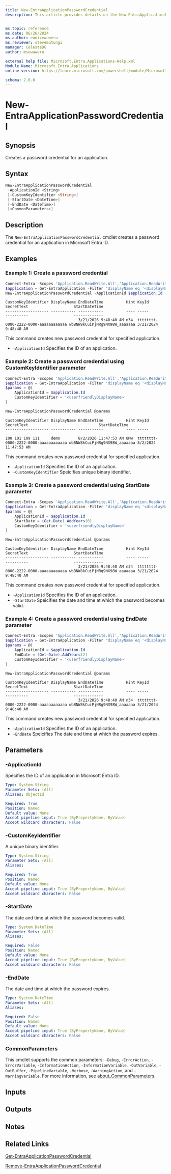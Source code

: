 ```yaml
---
title: New-EntraApplicationPasswordCredential
description: This article provides details on the New-EntraApplicationPasswordCredential command.


ms.topic: reference
ms.date: 06/26/2024
ms.author: eunicewaweru
ms.reviewer: stevemutungi
manager: CelesteDG
author: msewaweru

external help file: Microsoft.Entra.Applications-Help.xml
Module Name: Microsoft.Entra.Applications
online version: https://learn.microsoft.com/powershell/module/Microsoft.Entra.Applications/New-EntraApplicationPasswordCredential

schema: 2.0.0
---
```


# New-EntraApplicationPasswordCredential

## Synopsis

Creates a password credential for an application.

## Syntax

```powershell
New-EntraApplicationPasswordCredential
 -ApplicationId <String>
 [-CustomKeyIdentifier <String>]
 [-StartDate <DateTime>]
 [-EndDate <DateTime>]
 [<CommonParameters>]
```

## Description

The `New-EntraApplicationPasswordCredential` cmdlet creates a password credential for an application in Microsoft Entra ID.

## Examples

### Example 1: Create a password credential

```powershell
Connect-Entra -Scopes 'Application.ReadWrite.All','Application.ReadWrite.OwnedBy'
$application = Get-EntraApplication -Filter "displayName eq '<displayName>'"
New-EntraApplicationPasswordCredential -ApplicationId $application.Id
```

```Output
CustomKeyIdentifier DisplayName EndDateTime          Hint KeyId                                SecretText                    StartDateTime
------------------- ----------- -----------          ---- -----                                ----------                    -------------
                                3/21/2026 9:48:40 AM n34  tttttttt-0000-2222-0000-aaaaaaaaaaaa wbBNW8kCuiPjNRg9NX98W_aaaaaaa 3/21/2024 9:48:40 AM
```

This command creates new password credential for specified application.

- `-ApplicationId` Specifies the ID of an application.

### Example 2: Create a password credential using CustomKeyIdentifier parameter

```powershell
Connect-Entra -Scopes 'Application.ReadWrite.All','Application.ReadWrite.OwnedBy'
$application = Get-EntraApplication -Filter "displayName eq '<displayName>'"
$params = @{
    ApplicationId = $application.Id
    CustomKeyIdentifier = '<userfriendlyDisplayName>'
}

New-EntraApplicationPasswordCredential @params
```

```Output
CustomKeyIdentifier DisplayName EndDateTime          Hint KeyId                                SecretText                               StartDateTime
------------------- ----------- -----------          ---- -----                                ----------                               -------------
100 101 109 111     demo        8/2/2026 11:47:53 AM 8Mw  tttttttt-0000-2222-0000-aaaaaaaaaaaa wbBNW8kCuiPjNRg9NX98W_aaaaaaa 8/2/2024 11:47:53 AM
```

This command creates new password credential for specified application.

- `-ApplicationId` Specifies the ID of an application.
- `-CustomKeyIdentifier` Speicifies unique binary identifier.

### Example 3: Create a password credential using StartDate parameter

```powershell
Connect-Entra -Scopes 'Application.ReadWrite.All','Application.ReadWrite.OwnedBy'
$application = Get-EntraApplication -Filter "displayName eq '<displayName>'"
$params = @{
    ApplicationId = $application.Id
    StartDate = (Get-Date).AddYears(0)
    CustomKeyIdentifier = '<userfriendlyDisplayName>'
}

New-EntraApplicationPasswordCredential @params
```

```Output
CustomKeyIdentifier DisplayName EndDateTime          Hint KeyId                                SecretText                    StartDateTime
------------------- ----------- -----------          ---- -----                                ----------                    -------------
                                3/21/2026 9:48:40 AM n34  tttttttt-0000-2222-0000-aaaaaaaaaaaa wbBNW8kCuiPjNRg9NX98W_aaaaaaa 3/21/2024 9:48:40 AM
```

This command creates new password credential for specified application.

- `-ApplicationId` Specifies the ID of an application.
- `-StartDate` Speicifies the date and time at which the password becomes valid.

### Example 4: Create a password credential using EndDate parameter

```powershell
Connect-Entra -Scopes 'Application.ReadWrite.All','Application.ReadWrite.OwnedBy'
$application = Get-EntraApplication -Filter "displayName eq '<displayName>'"
$params = @{
    ApplicationId = $application.Id
    EndDate = (Get-Date).AddYears(2)
    CustomKeyIdentifier = '<userfriendlyDisplayName>'
}

New-EntraApplicationPasswordCredential @params
```

```Output
CustomKeyIdentifier DisplayName EndDateTime          Hint KeyId                                SecretText                    StartDateTime
------------------- ----------- -----------          ---- -----                                ----------                    -------------
                                3/21/2026 9:48:40 AM n34  tttttttt-0000-2222-0000-aaaaaaaaaaaa wbBNW8kCuiPjNRg9NX98W_aaaaaaa 3/21/2024 9:48:40 AM
```

This command creates new password credential for specified application.

- `-ApplicationId` Specifies the ID of an application.
- `-EndDate` Speicifies The date and time at which the password expires.

## Parameters

### -ApplicationId

Specifies the ID of an application in Microsoft Entra ID.

```yaml
Type: System.String
Parameter Sets: (All)
Aliases: ObjectId

Required: True
Position: Named
Default value: None
Accept pipeline input: True (ByPropertyName, ByValue)
Accept wildcard characters: False
```

### -CustomKeyIdentifier

A unique binary identifier.

```yaml
Type: System.String
Parameter Sets: (All)
Aliases:

Required: True
Position: Named
Default value: None
Accept pipeline input: True (ByPropertyName, ByValue)
Accept wildcard characters: False
```

### -StartDate

The date and time at which the password becomes valid.

```yaml
Type: System.DateTime
Parameter Sets: (All)
Aliases:

Required: False
Position: Named
Default value: None
Accept pipeline input: True (ByPropertyName, ByValue)
Accept wildcard characters: False
```

### -EndDate

The date and time at which the password expires.

```yaml
Type: System.DateTime
Parameter Sets: (All)
Aliases:

Required: False
Position: Named
Default value: None
Accept pipeline input: True (ByPropertyName, ByValue)
Accept wildcard characters: False
```

### CommonParameters

This cmdlet supports the common parameters: `-Debug`, `-ErrorAction`, `-ErrorVariable`, `-InformationAction`, `-InformationVariable`, `-OutVariable`, `-OutBuffer`, `-PipelineVariable`, `-Verbose`, `-WarningAction`, and `-WarningVariable`. For more information, see [about_CommonParameters](https://go.microsoft.com/fwlink/?LinkID=113216).

## Inputs

## Outputs

## Notes

## Related Links

[Get-EntraApplicationPasswordCredential](Get-EntraApplicationPasswordCredential.md)

[Remove-EntraApplicationPasswordCredential](Remove-EntraApplicationPasswordCredential.md)
